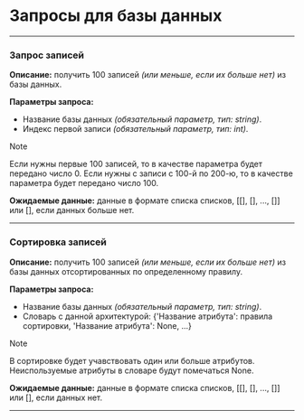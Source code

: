 # Запросы для базы данных

---
### Запрос записей

**Описание:** получить 100 записей *(или меньше, если их больше нет)* из базы данных.

**Параметры запроса:** 
- Название базы данных *(обязательный параметр, тип: string)*.
- Индекс первой записи *(обязательный параметр, тип: int)*.
> [!NOTE]
> Если нужны первые 100 записей, то в качестве параметра будет передано число 0.
> Если нужны с записи с 100-й по 200-ю, то в качестве параметра будет передано число 100.

**Ожидаемые данные:** данные в формате списка списков, [[], [], ..., []] или [], если данных больше нет.

---
### Сортировка записей

**Описание:** получить 100 записей *(или меньше, если их больше нет)* из базы данных отсортированных по определенному правилу.

**Параметры запроса:** 
- Название базы данных *(обязательный параметр, тип: string)*.
- Словарь с данной архитектурой:
{'Название атрибута': правила сортировки, 'Название атрибута': None, ...}
> [!NOTE]
> В сортировке будет учавствовать один или больше атрибутов. Неиспользуемые атрибуты в словаре будут помечаться None.

**Ожидаемые данные:** данные в формате списка списков, [[], [], ..., []] или [], если данных нет.

---